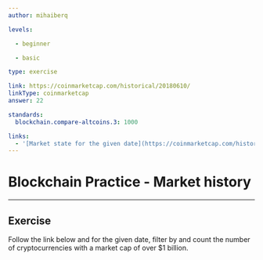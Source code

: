 ```yaml
---
author: mihaiberq

levels:

  - beginner

  - basic

type: exercise

link: https://coinmarketcap.com/historical/20180610/
linkType: coinmarketcap
answer: 22

standards:
  blockchain.compare-altcoins.3: 1000

links:
  - '[Market state for the given date](https://coinmarketcap.com/historical/20180610/){website}'
---
```


# Blockchain Practice - Market history

---
## Exercise

Follow the link below and for the given date, filter by and count the number of cryptocurrencies with a market cap of over $1 billion.